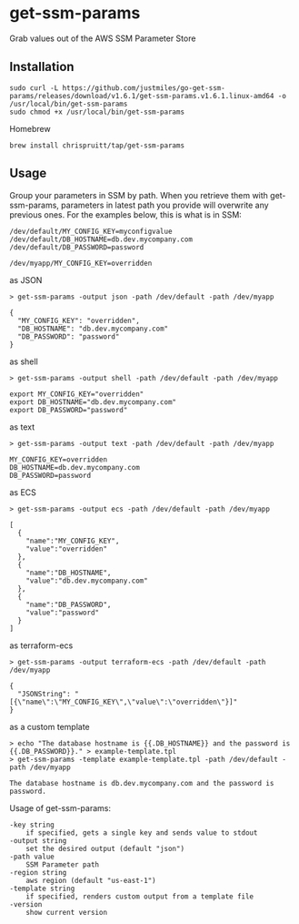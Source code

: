 # get-ssm-params
Grab values out of the AWS SSM Parameter Store

## Installation

    sudo curl -L https://github.com/justmiles/go-get-ssm-params/releases/download/v1.6.1/get-ssm-params.v1.6.1.linux-amd64 -o /usr/local/bin/get-ssm-params
    sudo chmod +x /usr/local/bin/get-ssm-params

Homebrew

    brew install chrispruitt/tap/get-ssm-params

## Usage
Group your parameters in SSM by path. When you retrieve them with get-ssm-params, parameters in latest path you provide will overwrite any previous ones. For the examples below, this is what is in SSM:

    /dev/default/MY_CONFIG_KEY=myconfigvalue
    /dev/default/DB_HOSTNAME=db.dev.mycompany.com
    /dev/default/DB_PASSWORD=password
    
    /dev/myapp/MY_CONFIG_KEY=overridden

as JSON

    > get-ssm-params -output json -path /dev/default -path /dev/myapp
    
    {
      "MY_CONFIG_KEY": "overridden",
      "DB_HOSTNAME": "db.dev.mycompany.com"
      "DB_PASSWORD": "password"
    }

    
as shell

    > get-ssm-params -output shell -path /dev/default -path /dev/myapp
    
    export MY_CONFIG_KEY="overridden"
    export DB_HOSTNAME="db.dev.mycompany.com"
    export DB_PASSWORD="password"
    
as text

    > get-ssm-params -output text -path /dev/default -path /dev/myapp
    
    MY_CONFIG_KEY=overridden
    DB_HOSTNAME=db.dev.mycompany.com
    DB_PASSWORD=password
    
as ECS

    > get-ssm-params -output ecs -path /dev/default -path /dev/myapp
    
    [
      {
        "name":"MY_CONFIG_KEY",
        "value":"overridden"
      },
      {
        "name":"DB_HOSTNAME",
        "value":"db.dev.mycompany.com"
      },
      {
        "name":"DB_PASSWORD",
        "value":"password"
      }
    ]
    
as terraform-ecs

    > get-ssm-params -output terraform-ecs -path /dev/default -path /dev/myapp
    
    {
      "JSONString": "[{\"name\":\"MY_CONFIG_KEY\",\"value\":\"overridden\"}]"
    }
    
as a custom template
    
    > echo "The database hostname is {{.DB_HOSTNAME}} and the password is {{.DB_PASSWORD}}." > example-template.tpl
    > get-ssm-params -template example-template.tpl -path /dev/default -path /dev/myapp
    
    The database hostname is db.dev.mycompany.com and the password is password.

Usage of get-ssm-params:

    -key string
        if specified, gets a single key and sends value to stdout
    -output string
        set the desired output (default "json")
    -path value
        SSM Parameter path
    -region string
        aws region (default "us-east-1")
    -template string
        if specified, renders custom output from a template file
    -version
        show current version


